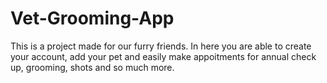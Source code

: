 # Vet-Grooming-App

This is a project made for our furry friends. In here you are able to create your account, add your pet and easily make appoitments for annual check up, grooming, shots and so much more.